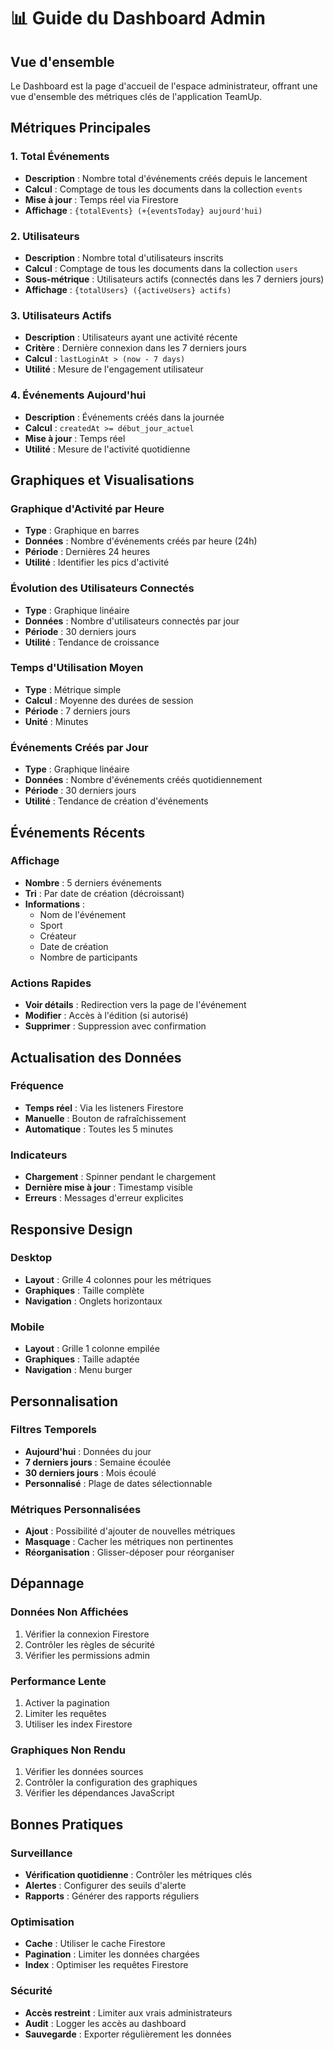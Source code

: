 # 📊 Guide du Dashboard Admin

## Vue d'ensemble

Le Dashboard est la page d'accueil de l'espace administrateur, offrant une vue d'ensemble des métriques clés de l'application TeamUp.

## Métriques Principales

### 1. Total Événements
- **Description** : Nombre total d'événements créés depuis le lancement
- **Calcul** : Comptage de tous les documents dans la collection `events`
- **Mise à jour** : Temps réel via Firestore
- **Affichage** : `{totalEvents} (+{eventsToday} aujourd'hui)`

### 2. Utilisateurs
- **Description** : Nombre total d'utilisateurs inscrits
- **Calcul** : Comptage de tous les documents dans la collection `users`
- **Sous-métrique** : Utilisateurs actifs (connectés dans les 7 derniers jours)
- **Affichage** : `{totalUsers} ({activeUsers} actifs)`

### 3. Utilisateurs Actifs
- **Description** : Utilisateurs ayant une activité récente
- **Critère** : Dernière connexion dans les 7 derniers jours
- **Calcul** : `lastLoginAt > (now - 7 days)`
- **Utilité** : Mesure de l'engagement utilisateur

### 4. Événements Aujourd'hui
- **Description** : Événements créés dans la journée
- **Calcul** : `createdAt >= début_jour_actuel`
- **Mise à jour** : Temps réel
- **Utilité** : Mesure de l'activité quotidienne

## Graphiques et Visualisations

### Graphique d'Activité par Heure
- **Type** : Graphique en barres
- **Données** : Nombre d'événements créés par heure (24h)
- **Période** : Dernières 24 heures
- **Utilité** : Identifier les pics d'activité

### Évolution des Utilisateurs Connectés
- **Type** : Graphique linéaire
- **Données** : Nombre d'utilisateurs connectés par jour
- **Période** : 30 derniers jours
- **Utilité** : Tendance de croissance

### Temps d'Utilisation Moyen
- **Type** : Métrique simple
- **Calcul** : Moyenne des durées de session
- **Période** : 7 derniers jours
- **Unité** : Minutes

### Événements Créés par Jour
- **Type** : Graphique linéaire
- **Données** : Nombre d'événements créés quotidiennement
- **Période** : 30 derniers jours
- **Utilité** : Tendance de création d'événements

## Événements Récents

### Affichage
- **Nombre** : 5 derniers événements
- **Tri** : Par date de création (décroissant)
- **Informations** :
  - Nom de l'événement
  - Sport
  - Créateur
  - Date de création
  - Nombre de participants

### Actions Rapides
- **Voir détails** : Redirection vers la page de l'événement
- **Modifier** : Accès à l'édition (si autorisé)
- **Supprimer** : Suppression avec confirmation

## Actualisation des Données

### Fréquence
- **Temps réel** : Via les listeners Firestore
- **Manuelle** : Bouton de rafraîchissement
- **Automatique** : Toutes les 5 minutes

### Indicateurs
- **Chargement** : Spinner pendant le chargement
- **Dernière mise à jour** : Timestamp visible
- **Erreurs** : Messages d'erreur explicites

## Responsive Design

### Desktop
- **Layout** : Grille 4 colonnes pour les métriques
- **Graphiques** : Taille complète
- **Navigation** : Onglets horizontaux

### Mobile
- **Layout** : Grille 1 colonne empilée
- **Graphiques** : Taille adaptée
- **Navigation** : Menu burger

## Personnalisation

### Filtres Temporels
- **Aujourd'hui** : Données du jour
- **7 derniers jours** : Semaine écoulée
- **30 derniers jours** : Mois écoulé
- **Personnalisé** : Plage de dates sélectionnable

### Métriques Personnalisées
- **Ajout** : Possibilité d'ajouter de nouvelles métriques
- **Masquage** : Cacher les métriques non pertinentes
- **Réorganisation** : Glisser-déposer pour réorganiser

## Dépannage

### Données Non Affichées
1. Vérifier la connexion Firestore
2. Contrôler les règles de sécurité
3. Vérifier les permissions admin

### Performance Lente
1. Activer la pagination
2. Limiter les requêtes
3. Utiliser les index Firestore

### Graphiques Non Rendu
1. Vérifier les données sources
2. Contrôler la configuration des graphiques
3. Vérifier les dépendances JavaScript

## Bonnes Pratiques

### Surveillance
- **Vérification quotidienne** : Contrôler les métriques clés
- **Alertes** : Configurer des seuils d'alerte
- **Rapports** : Générer des rapports réguliers

### Optimisation
- **Cache** : Utiliser le cache Firestore
- **Pagination** : Limiter les données chargées
- **Index** : Optimiser les requêtes Firestore

### Sécurité
- **Accès restreint** : Limiter aux vrais administrateurs
- **Audit** : Logger les accès au dashboard
- **Sauvegarde** : Exporter régulièrement les données
